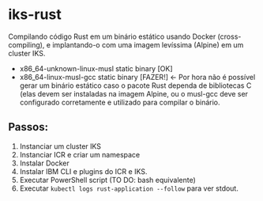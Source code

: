 # iks-rust

Compilando código Rust em um binário estático usando Docker (cross-compiling), e implantando-o com uma imagem levíssima (Alpine) em um cluster IKS.

- x86_64-unknown-linux-musl static binary [OK]
- x86_64-linux-musl-gcc static binary [FAZER!] <- Por hora não é possível gerar um binário estático caso o pacote Rust dependa de bibliotecas C (elas devem ser instaladas na imagem Alpine, ou o musl-gcc deve ser configurado corretamente e utilizado para compilar o binário.

## Passos:

1. Instanciar um cluster IKS
2. Instanciar ICR e criar um namespace
3. Instalar Docker
4. Instalar IBM CLI e plugins do ICR e IKS.
6. Executar PowerShell script (TO DO: bash equivalente)
7. Executar `kubectl logs rust-application --follow` para ver stdout.
